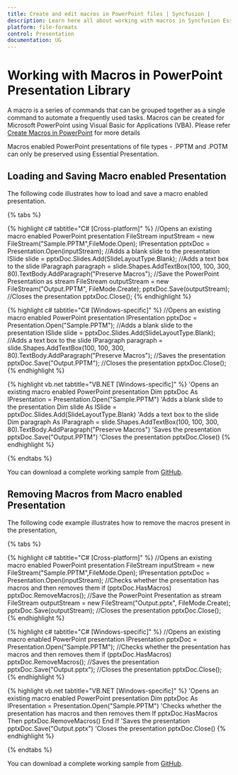```yaml
---
title: Create and edit macros in PowerPoint files | Syncfusion |
description: Learn here all about working with macros in Syncfusion Essential PowerPoint Presentation Library and more.
platform: file-formats
control: Presentation
documentation: UG
---
```

# Working with Macros in PowerPoint Presentation Library

A macro is a series of commands that can be grouped together as a single command to automate a frequently used tasks. Macros can be created for Microsoft PowerPoint using Visual Basic for Applications (VBA). Please refer [Create Macros in PowerPoint](https://support.office.com/en-us/article/Create-a-macro-in-PowerPoint-5b07aff6-4dc9-462f-8fc9-66b4c5344e7e?ui=en-US&rs=en-US&ad=US) for more details

Macros enabled PowerPoint presentations of file types - .PPTM and .POTM can only be preserved using Essential Presentation.

## Loading and Saving Macro enabled Presentation

The following code illustrates how to load and save a macro enabled presentation.

{% tabs %}

{% highlight c# tabtitle="C# [Cross-platform]" %}
//Opens an existing macro enabled PowerPoint presentation
FileStream inputStream = new FileStream("Sample.PPTM",FileMode.Open);
IPresentation pptxDoc = Presentation.Open(inputStream);
//Adds a blank slide to the presentation
ISlide slide = pptxDoc.Slides.Add(SlideLayoutType.Blank);
//Adds a text box to the slide
IParagraph paragraph = slide.Shapes.AddTextBox(100, 100, 300, 80).TextBody.AddParagraph("Preserve Macros");
//Save the PowerPoint Presentation as stream
FileStream outputStream = new FileStream("Output.PPTM", FileMode.Create);
pptxDoc.Save(outputStream);
//Closes the presentation
pptxDoc.Close();
{% endhighlight %}

{% highlight c# tabtitle="C# [Windows-specific]" %}
//Opens an existing macro enabled PowerPoint presentation
IPresentation pptxDoc = Presentation.Open("Sample.PPTM");
//Adds a blank slide to the presentation
ISlide slide = pptxDoc.Slides.Add(SlideLayoutType.Blank);
//Adds a text box to the slide
IParagraph paragraph = slide.Shapes.AddTextBox(100, 100, 300, 80).TextBody.AddParagraph("Preserve Macros");
//Saves the presentation
pptxDoc.Save("Output.PPTM");
//Closes the presentation
pptxDoc.Close();
{% endhighlight %}

{% highlight vb.net tabtitle="VB.NET [Windows-specific]" %}
'Opens an existing macro enabled PowerPoint presentation
Dim pptxDoc As IPresentation = Presentation.Open("Sample.PPTM")
'Adds a blank slide to the presentation
Dim slide As ISlide = pptxDoc.Slides.Add(SlideLayoutType.Blank)
'Adds a text box to the slide
Dim paragraph As IParagraph = slide.Shapes.AddTextBox(100, 100, 300, 80).TextBody.AddParagraph("Preserve Macros")
'Saves the presentation
pptxDoc.Save("Output.PPTM")
'Closes the presentation
pptxDoc.Close()
{% endhighlight %}

{% endtabs %}

You can download a complete working sample from [GitHub](https://github.com/SyncfusionExamples/PowerPoint-Examples/tree/master/Macros/Load-and-save-macro-PowerPoint).

## Removing Macros from Macro enabled Presentation

The following code example illustrates how to remove the macros present in the presentation,

{% tabs %}

{% highlight c# tabtitle="C# [Cross-platform]" %}
//Opens an existing macro enabled PowerPoint presentation
FileStream inputStream = new FileStream("Sample.PPTM",FileMode.Open);
IPresentation pptxDoc = Presentation.Open(inputStream);
//Checks whether the presentation has macros and then removes them
if (pptxDoc.HasMacros)
    pptxDoc.RemoveMacros();
//Save the PowerPoint Presentation as stream
FileStream outputStream = new FileStream("Output.pptx", FileMode.Create);
pptxDoc.Save(outputStream);
//Closes the presentation
pptxDoc.Close();
{% endhighlight %}

{% highlight c# tabtitle="C# [Windows-specific]" %}
//Opens an existing macro enabled PowerPoint presentation
IPresentation pptxDoc = Presentation.Open("Sample.PPTM");
//Checks whether the presentation has macros and then removes them
if (pptxDoc.HasMacros)
    pptxDoc.RemoveMacros();
//Saves the presentation
pptxDoc.Save("Output.pptx");
//Closes the presentation
pptxDoc.Close();
{% endhighlight %}

{% highlight vb.net tabtitle="VB.NET [Windows-specific]" %}
'Opens an existing macro enabled PowerPoint presentation
Dim pptxDoc As IPresentation = Presentation.Open("Sample.PPTM")
'Checks whether the presentation has macros and then removes them
If pptxDoc.HasMacros Then
    pptxDoc.RemoveMacros()
End If
'Saves the presentation
pptxDoc.Save("Output.pptx")
'Closes the presentation
pptxDoc.Close()
{% endhighlight %}

{% endtabs %}

You can download a complete working sample from [GitHub](https://github.com/SyncfusionExamples/PowerPoint-Examples/tree/master/Macros/Remove-macros).